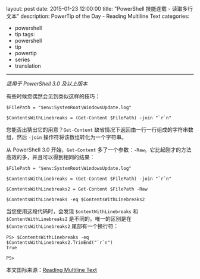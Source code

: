 ﻿layout: post
date: 2015-01-23 12:00:00
title: "PowerShell 技能连载 - 读取多行文本"
description: PowerTip of the Day - Reading Multiline Text
categories:
- powershell
- tip
tags:
- powershell
- tip
- powertip
- series
- translation
---
_适用于 PowerShell 3.0 及以上版本_

有些时候您偶然会见到类似这样的技巧：

    $FilePath = "$env:SystemRoot\WindowsUpdate.log"
    
    $ContentsWithLinebreaks = (Get-Content $FilePath) -join "`r`n" 

您能否出猜出它的用意？`Get-Content` 缺省情况下返回由一行一行组成的字符串数组，然后 `-join` 操作符将该数组转化为一个字符串。

从 PowerShell 3.0 开始，`Get-Content` 多了一个参数：`-Raw`。它比起刚才的方法高效的多，并且可以得到相同的结果：

    $FilePath = "$env:SystemRoot\WindowsUpdate.log"
    
    $ContentsWithLinebreaks = (Get-Content $FilePath) -join "`r`n"
    
    $ContentsWithLinebreaks2 = Get-Content $FilePath -Raw
    
    $ContentsWithLinebreaks -eq $ContentsWithLinebreaks2

当您使用这段代码时，会发现 `$ontentWithLinebreaks` 和 `$ContentWithLinebreaks2` 是不同的。唯一的区别是在 `$ContentsWithLinebreaks2` 尾部有一个换行符：

    PS> $ContentsWithLinebreaks -eq $ContentsWithLinebreaks2.TrimEnd("`r`n")
    True
    
    PS>

<!--more-->
本文国际来源：[Reading Multiline Text](http://powershell.com/cs/blogs/tips/archive/2015/01/23/reading-multiline-text.aspx)

